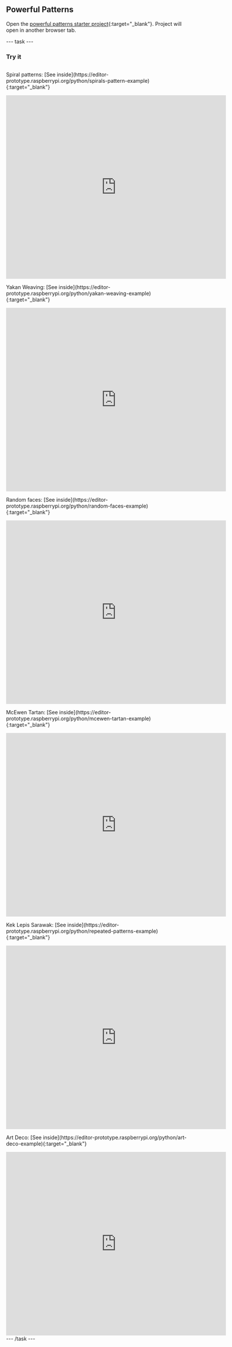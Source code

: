## Powerful Patterns

Open the [powerful patterns starter project](https://editor-prototype.raspberrypi.org/python/powerful-patterns-starter){:target="_blank"}. Project will open in another browser tab.

--- task ---
### Try it
<div style="display: flex; flex-wrap: wrap">

<p>
  Spiral patterns: [See inside](https://editor-prototype.raspberrypi.org/python/spirals-pattern-example){:target="_blank"}
</p>
<div class="trinket">
  <iframe src="https://editor-staging.raspberrypi.org/embed/viewer/spirals-pattern-example?show_visual_tab=true" width="600" height="500" frameborder="0" marginwidth="0" marginheight="0" allowfullscreen>
  </iframe>
</div>

<p>
  Yakan Weaving: [See inside](https://editor-prototype.raspberrypi.org/python/yakan-weaving-example){:target="_blank"}
</p>
<div class="trinket">
  <iframe src="https://editor-staging.raspberrypi.org/embed/viewer/yakan-weaving-example?show_visual_tab=true" width="600" height="500" frameborder="0" marginwidth="0" marginheight="0" allowfullscreen>
  </iframe>
</div>

<p>
  Random faces: [See inside](https://editor-prototype.raspberrypi.org/python/random-faces-example){:target="_blank"}
</p>
<div class="trinket">
  <iframe src="https://editor-staging.raspberrypi.org/embed/viewer/random-faces-example?show_visual_tab=true" width="600" height="500" frameborder="0" marginwidth="0" marginheight="0" allowfullscreen>
  </iframe>
</div>

<p>
  McEwen Tartan: [See inside](https://editor-prototype.raspberrypi.org/python/mcewen-tartan-example){:target="_blank"}
</p>
<div class="trinket">
  <iframe src="https://editor-staging.raspberrypi.org/embed/viewer/mcewen-tartan-example?show_visual_tab=true" width="600" height="500" frameborder="0" marginwidth="0" marginheight="0" allowfullscreen>
  </iframe>
</div>

<p>
  Kek Lepis Sarawak: [See inside](https://editor-prototype.raspberrypi.org/python/repeated-patterns-example){:target="_blank"}
</p>
<div class="trinket">
  <iframe src="https://editor-staging.raspberrypi.org/embed/viewer/repeated-patterns-example?show_visual_tab=true" width="600" height="500" frameborder="0" marginwidth="0" marginheight="0" allowfullscreen>
  </iframe>
</div>

<p>
  Art Deco: [See inside](https://editor-prototype.raspberrypi.org/python/art-deco-example){:target="_blank"}
</p>
<div class="trinket">
  <iframe src="https://editor-staging.raspberrypi.org/embed/viewer/art-deco-example?show_visual_tab=true" width="600" height="500" frameborder="0" marginwidth="0" marginheight="0" allowfullscreen>
  </iframe>
</div>
</div>
--- /task ---

